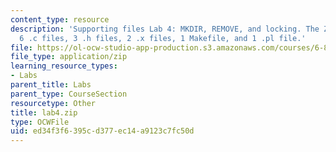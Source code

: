 ```yaml
---
content_type: resource
description: 'Supporting files Lab 4: MKDIR, REMOVE, and locking. The ZIP file contains:
  6 .c files, 3 .h files, 2 .x files, 1 Makefile, and 1 .pl file.'
file: https://ol-ocw-studio-app-production.s3.amazonaws.com/courses/6-824-distributed-computer-systems-engineering-spring-2006/ed34f3f6395cd377ec14a9123c7fc50d_lab4.zip
file_type: application/zip
learning_resource_types:
- Labs
parent_title: Labs
parent_type: CourseSection
resourcetype: Other
title: lab4.zip
type: OCWFile
uid: ed34f3f6-395c-d377-ec14-a9123c7fc50d
---
```

